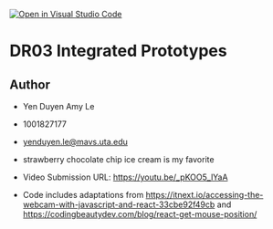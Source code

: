 [![Open in Visual Studio Code](https://classroom.github.com/assets/open-in-vscode-c66648af7eb3fe8bc4f294546bfd86ef473780cde1dea487d3c4ff354943c9ae.svg)](https://classroom.github.com/online_ide?assignment_repo_id=10350567&assignment_repo_type=AssignmentRepo)
# DR03 Integrated Prototypes

## Author
* Yen Duyen Amy Le
* 1001827177
* yenduyen.le@mavs.uta.edu
* strawberry chocolate chip ice cream is my favorite

* Video Submission URL: https://youtu.be/_pKOO5_lYaA 

* Code includes adaptations from https://itnext.io/accessing-the-webcam-with-javascript-and-react-33cbe92f49cb and https://codingbeautydev.com/blog/react-get-mouse-position/ 

